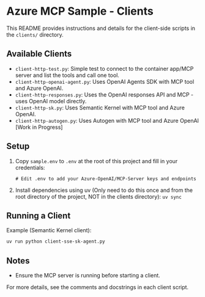 # Azure MCP Sample - Clients

This README provides instructions and details for the client-side scripts in the `clients/` directory.

## Available Clients

- `client-http-test.py`: Simple test to connect to the container app/MCP server and list the tools and call one tool.
- `client-http-openai-agent.py`: Uses OpenAI Agents SDK with MCP tool and Azure OpenAI.
- `client-http-responses.py`: Uses the OpenAI responses API and MCP - uses OpenAI model directly.
- `client-http-sk.py`: Uses Semantic Kernel with MCP tool and Azure OpenAI.
- `client-http-autogen.py`: Uses Autogen with MCP tool and Azure OpenAI [Work in Progress]

## Setup

1. Copy `sample.env` to `.env` at the root of this project and fill in your credentials:
   ```cp sample.env .env
   # Edit .env to add your Azure-OpenAI/MCP-Server keys and endpoints
   ```
2. Install dependencies using uv (Only need to do this once and from the root directory of the project, NOT in the clients directory):
   ```uv sync```

## Running a Client

Example (Semantic Kernel client):
```bash
uv run python client-sse-sk-agent.py
```

## Notes
- Ensure the MCP server is running before starting a client. 

For more details, see the comments and docstrings in each client script.
